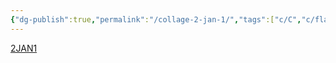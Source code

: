 ```yaml
---
{"dg-publish":true,"permalink":"/collage-2-jan-1/","tags":["c/C","c/flag","c/US","c/sign","c/jonny","c/yellow","c/blue","c/trip"],"created":"2024-01-03T16:51:01.823-05:00","updated":"2024-01-03T16:52:04.768-05:00"}
---
```



[2JAN1](https://www.instagram.com/p/CJowzRShmHF/)
